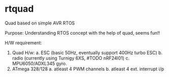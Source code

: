 rtquad
======

Quad based on simple AVR RTOS

Purpose:
Understanding RTOS concept with the help of quad, seems fun!!

H/W requirement:
1. Quad H/w:
	a. ESC (basic 50Hz, eventually support 400Hz turbo ESC)
	b. radio (currently using Turnigy 6XS, #TODO nRF24l01)
	c. MPU6050/ADXL345 gyro.
2. ATmega 328/128
	a. atleast 4 PWM channels
	b. atleast 4 ext. interrupt i/p
